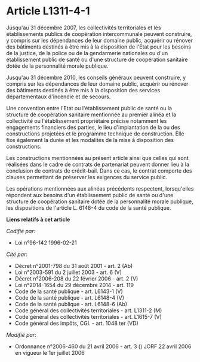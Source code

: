 # Article L1311-4-1

Jusqu'au 31 décembre 2007, les collectivités territoriales et les établissements publics de coopération intercommunale
peuvent construire, y compris sur les dépendances de leur domaine public, acquérir ou rénover des bâtiments destinés à être
mis à la disposition de l'Etat pour les besoins de la justice, de la police ou de la gendarmerie nationales ou d'un
établissement public de santé ou d'une structure de coopération sanitaire dotée de la personnalité morale publique. 

Jusqu'au 31 décembre 2010, les conseils généraux peuvent construire, y compris sur les dépendances de leur domaine public,
acquérir ou rénover des bâtiments destinés à être mis à la disposition des services départementaux d'incendie et de secours. 

Une convention entre l'Etat ou l'établissement public de santé ou la structure de coopération sanitaire mentionnée au premier
alinéa et la collectivité ou l'établissement propriétaire précise notamment les engagements financiers des parties, le lieu
d'implantation de la ou des constructions projetées et le programme technique de construction. Elle fixe également la durée
et les modalités de la mise à disposition des constructions. 

Les constructions mentionnées au présent article ainsi que celles qui sont réalisées dans le cadre de contrats de partenariat
peuvent donner lieu à la conclusion de contrats de crédit-bail. Dans ce cas, le contrat comporte des clauses permettant de
préserver les exigences du service public. 

Les opérations mentionnées aux alinéas précédents respectent, lorsqu'elles répondent aux besoins d'un établissement public de
santé ou d'une structure de coopération sanitaire dotée de la personnalité morale publique, les dispositions de l'article L.
6148-4 du code de la santé publique.

**Liens relatifs à cet article**

_Codifié par_:

  - Loi n°96-142 1996-02-21

_Cité par_:

  - Décret n°2001-798 du 31 août 2001 - art. 2 (Ab)
  - Loi n°2003-591 du 2 juillet 2003 - art. 6 (V)
  - Décret n°2006-208 du 22 février 2006 - art. 2 (V)
  - Loi n°2014-1654 du 29 décembre 2014 - art. 119
  - Code de la santé publique - art. L6143-1 (V)
  - Code de la santé publique - art. L6148-4 (V)
  - Code de la santé publique - art. L6148-6 (Ab)
  - Code général des collectivités territoriales - art. L1311-2 (M)
  - Code général des collectivités territoriales - art. L1615-7 (V)
  - Code général des impôts, CGI. - art. 1048 ter (VD)

_Modifié par_:

  - Ordonnance n°2006-460 du 21 avril 2006 - art. 3 () JORF 22 avril 2006 en vigueur le 1er juillet 2006
